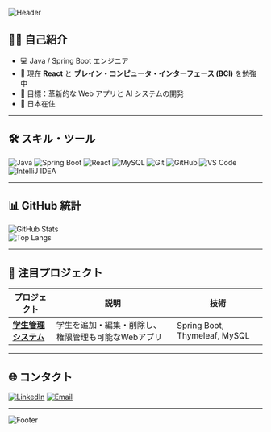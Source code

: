 <!-- バナー -->
![Header](https://capsule-render.vercel.app/api?type=waving&color=FFD700&height=200&section=header&text=こんにちは%20👋,%20Tran%20Quoc%20です&fontSize=40&fontColor=000&animation=fadeIn&fontAlignY=35)

<!-- 自己紹介 -->
## 👨‍💻 自己紹介
- 💻 Java / Spring Boot エンジニア  
- 🌱 現在 **React** と **ブレイン・コンピュータ・インターフェース (BCI)** を勉強中  
- 🎯 目標：革新的な Web アプリと AI システムの開発  
- 📍 日本在住  

---

## 🛠️ スキル・ツール
![Java](https://img.shields.io/badge/Java-FFD700?style=for-the-badge&logo=openjdk&logoColor=000)
![Spring Boot](https://img.shields.io/badge/Spring%20Boot-FFD700?style=for-the-badge&logo=springboot&logoColor=000)
![React](https://img.shields.io/badge/React-FFD700?style=for-the-badge&logo=react&logoColor=000)
![MySQL](https://img.shields.io/badge/MySQL-FFD700?style=for-the-badge&logo=mysql&logoColor=000)
![Git](https://img.shields.io/badge/Git-FFD700?style=for-the-badge&logo=git&logoColor=000)
![GitHub](https://img.shields.io/badge/GitHub-FFD700?style=for-the-badge&logo=github&logoColor=000)
![VS Code](https://img.shields.io/badge/VS_Code-FFD700?style=for-the-badge&logo=visualstudiocode&logoColor=000)
![IntelliJ IDEA](https://img.shields.io/badge/IntelliJ_IDEA-FFD700?style=for-the-badge&logo=intellijidea&logoColor=000)

---

## 📊 GitHub 統計
![GitHub Stats](https://github-readme-stats.vercel.app/api?username=Jicap12&show_icons=true&title_color=FFD700&icon_color=FFD700&text_color=000&bg_color=ffffff)  
![Top Langs](https://github-readme-stats.vercel.app/api/top-langs/?username=Jicap12&layout=compact&title_color=FFD700&text_color=000&bg_color=ffffff)

---

## 🚀 注目プロジェクト
| プロジェクト | 説明 | 技術 |
|--------------|------|------|
| [**学生管理システム**](https://github.com/Jicap12/student-management) | 学生を追加・編集・削除し、権限管理も可能なWebアプリ | Spring Boot, Thymeleaf, MySQL |

---

## 🌐 コンタクト
[![LinkedIn](https://img.shields.io/badge/LinkedIn-FFD700?style=for-the-badge&logo=linkedin&logoColor=000)](https://linkedin.com/in/Tran-Van-Quoc)
[![Email](https://img.shields.io/badge/Email-FFD700?style=for-the-badge&logo=gmail&logoColor=000)](mailto:Tranvanquoccode@gmail.com)

---

<!-- フッター -->
![Footer](https://capsule-render.vercel.app/api?type=waving&color=FFD700&height=150&section=footer)
